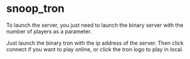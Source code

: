 # snoop_tron

To launch the server, you just need to launch the binary server with the number of players as a parameter.

Just launch the binary tron with the ip address of the server. Then click connect if you want to play online, or click the tron logo to play in local.
